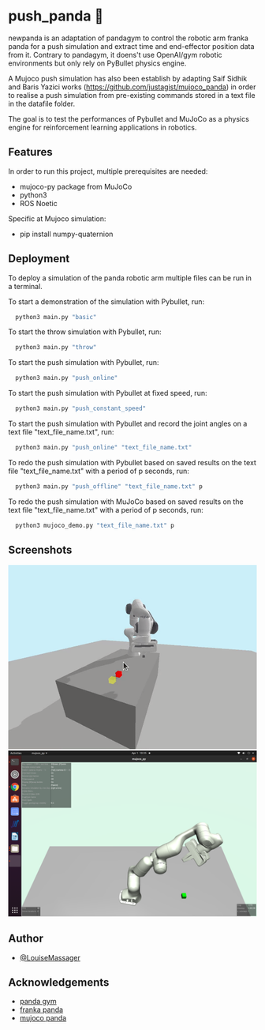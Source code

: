 # push_panda :robot:

newpanda is an adaptation of pandagym to
 control the robotic arm franka panda for a push simulation 
 and extract time and end-effector position data 
 from it. Contrary to pandagym, it doens't use OpenAI/gym 
 robotic environments but only rely on PyBullet physics engine.
 
 A Mujoco push simulation has also been establish by adapting Saif Sidhik and 
Baris Yazici works (https://github.com/justagist/mujoco_panda) in order to realise a push simulation from pre-existing commands stored in a text file in the datafile folder.
 
 The goal is to test the performances of Pybullet 
 and MuJoCo as a physics engine for reinforcement learning 
 applications in robotics.
 
 

## Features

In order to run this project, multiple prerequisites are needed:
- mujoco-py package from MuJoCo
- python3
- ROS Noetic

Specific at Mujoco simulation:
- pip install numpy-quaternion


## Deployment

To deploy a simulation of the panda robotic arm multiple files
can be run in a terminal.

To start a demonstration of the simulation with Pybullet, run:
```bash
  python3 main.py "basic"
```

To start the throw simulation with Pybullet, run:
```bash
  python3 main.py "throw"
```

To start the push simulation with Pybullet, run:
```bash
  python3 main.py "push_online"
```
To start the push simulation with Pybullet at fixed speed, run:
```bash
  python3 main.py "push_constant_speed"
```

To start the push simulation with Pybullet and record the joint angles on a text file "text_file_name.txt", run:
```bash
  python3 main.py "push_online" "text_file_name.txt"
```

To redo the push simulation with Pybullet based on saved results on the text file "text_file_name.txt" with a period of p seconds, run:
```bash
  python3 main.py "push_offline" "text_file_name.txt" p
```

To redo the push simulation with MuJoCo based on saved results on the text file "text_file_name.txt" with a period of p seconds, run:
```bash
  python3 mujoco_demo.py "text_file_name.txt" p
```

## Screenshots

<img src="simulation_pictures/pybullet_demo.png" width=1000>
<img src="simulation_pictures/mujoco_demo.png" width=1000>


## Author

- [@LouiseMassager](https://github.com/LouiseMassager)



## Acknowledgements

 - [panda gym](https://github.com/qgallouedec/panda-gym)
 - [franka panda](https://github.com/vikashplus/franka_sim)
 - [mujoco panda](https://github.com/justagist/mujoco_panda)

